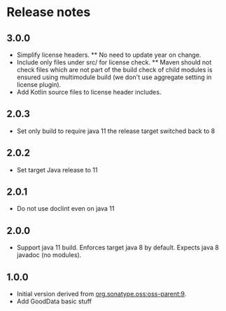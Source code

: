 # Release notes

## 3.0.0
* Simplify license headers.
** No need to update year on change.
* Include only files under src/ for license check.
** Maven should not check files which are not part of the build check of child modules is ensured using multimodule build (we don't use aggregate setting in license plugin).
* Add Kotlin source files to license header includes.

## 2.0.3
* Set only build to require java 11 the release target switched back to 8

## 2.0.2
* Set target Java release to 11

## 2.0.1
* Do not use doclint even on java 11

## 2.0.0
* Support java 11 build. Enforces target java 8 by default. Expects java 8 javadoc (no modules).

## 1.0.0
* Initial version derived from [org.sonatype.oss:oss-parent:9](http://repo1.maven.org/maven2/org/sonatype/oss/oss-parent/9/oss-parent-9.pom).
* Add GoodData basic stuff
